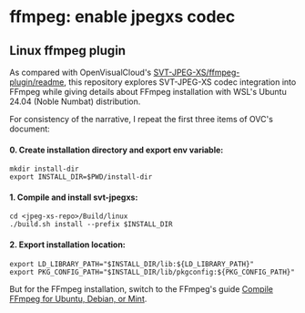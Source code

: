 # ffmpeg: enable jpegxs codec

## Linux ffmpeg plugin
As compared with OpenVisualCloud's 
[SVT-JPEG-XS/ffmpeg-plugin/readme](https://github.com/OpenVisualCloud/SVT-JPEG-XS/tree/main/ffmpeg-plugin),
this repository explores SVT-JPEG-XS codec integration into FFmpeg while giving 
details about FFmpeg installation with WSL's Ubuntu 24.04 (Noble Numbat) distribution.

For consistency of the narrative, I repeat the first three items of OVC's document:
#### 0. Create installation directory and export env variable:
```
mkdir install-dir
export INSTALL_DIR=$PWD/install-dir
```
#### 1. Compile and install svt-jpegxs:
```
cd <jpeg-xs-repo>/Build/linux
./build.sh install --prefix $INSTALL_DIR
```
#### 2. Export installation location:
```
export LD_LIBRARY_PATH="$INSTALL_DIR/lib:${LD_LIBRARY_PATH}"
export PKG_CONFIG_PATH="$INSTALL_DIR/lib/pkgconfig:${PKG_CONFIG_PATH}"
```
But for the FFmpeg installation, switch to the FFmpeg's guide 
[Compile FFmpeg for Ubuntu, Debian, or Mint](https://trac.ffmpeg.org/wiki/CompilationGuide/Ubuntu).
